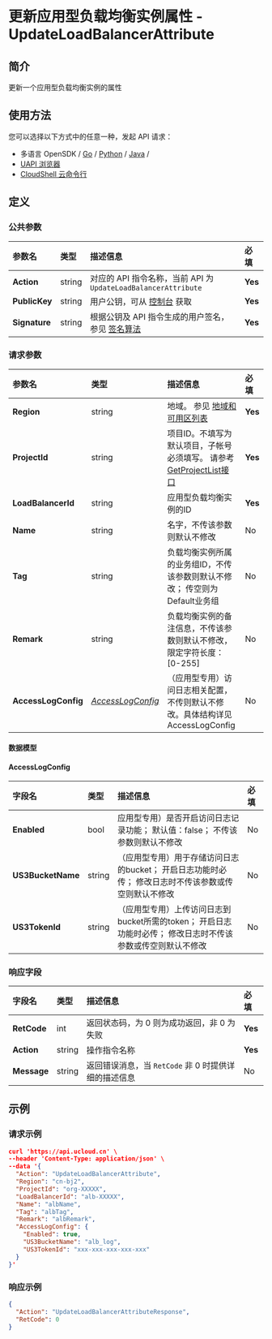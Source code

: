 # 更新应用型负载均衡实例属性 - UpdateLoadBalancerAttribute

## 简介

更新一个应用型负载均衡实例的属性






## 使用方法

您可以选择以下方式中的任意一种，发起 API 请求：
- 多语言 OpenSDK / [Go](https://github.com/ucloud/ucloud-sdk-go) / [Python](https://github.com/ucloud/ucloud-sdk-python3) / [Java](https://github.com/ucloud/ucloud-sdk-java) /
- [UAPI 浏览器](https://console.ucloud.cn/uapi/detail?id=UpdateLoadBalancerAttribute)
- [CloudShell 云命令行](https://shell.ucloud.cn/)


## 定义

### 公共参数

| 参数名 | 类型 | 描述信息 | 必填 |
|:---|:---|:---|:---|
| **Action**     | string  | 对应的 API 指令名称，当前 API 为 `UpdateLoadBalancerAttribute`                        | **Yes** |
| **PublicKey**  | string  | 用户公钥，可从 [控制台](https://console.ucloud.cn/uapi/apikey) 获取                                             | **Yes** |
| **Signature**  | string  | 根据公钥及 API 指令生成的用户签名，参见 [签名算法](api/summary/signature.md)  | **Yes** |

### 请求参数

| 参数名 | 类型 | 描述信息 | 必填 |
|:---|:---|:---|:---|
| **Region** | string | 地域。 参见 [地域和可用区列表](https://docs.ucloud.cn/api/summary/regionlist) |**Yes**|
| **ProjectId** | string | 项目ID。不填写为默认项目，子帐号必须填写。 请参考[GetProjectList接口](https://docs.ucloud.cn/api/summary/get_project_list) |**Yes**|
| **LoadBalancerId** | string | 应用型负载均衡实例的ID |**Yes**|
| **Name** | string | 名字，不传该参数则默认不修改 |No|
| **Tag** | string | 负载均衡实例所属的业务组ID，不传该参数则默认不修改； 传空则为Default业务组 |No|
| **Remark** | string | 负载均衡实例的备注信息，不传该参数则默认不修改，限定字符长度：[0-255] |No|
| **AccessLogConfig** | [*AccessLogConfig*](#AccessLogConfig) | （应用型专用）访问日志相关配置，不传则默认不修改。具体结构详见 AccessLogConfig |No|

#### 数据模型


#### AccessLogConfig

| 字段名 | 类型 | 描述信息 | 必填 |
|:---|:---|:---|:---|
| **Enabled** | bool | 应用型专用）是否开启访问日志记录功能； 默认值：false； 不传该参数则默认不修改 |No|
| **US3BucketName** | string | （应用型专用）用于存储访问日志的bucket； 开启日志功能时必传； 修改日志时不传该参数或传空则默认不修改 |No|
| **US3TokenId** | string | （应用型专用）上传访问日志到bucket所需的token； 开启日志功能时必传； 修改日志时不传该参数或传空则默认不修改 |No|

### 响应字段

| 字段名 | 类型 | 描述信息 | 必填 |
|:---|:---|:---|:---|
| **RetCode** | int | 返回状态码，为 0 则为成功返回，非 0 为失败 |**Yes**|
| **Action** | string | 操作指令名称 |**Yes**|
| **Message** | string | 返回错误消息，当 `RetCode` 非 0 时提供详细的描述信息 |No|




## 示例

### 请求示例
    
```json
curl 'https://api.ucloud.cn' \
--header 'Content-Type: application/json' \
--data '{
  "Action": "UpdateLoadBalancerAttribute",
  "Region": "cn-bj2",
  "ProjectId": "org-XXXXX",
  "LoadBalancerId": "alb-XXXXX",
  "Name": "albName",
  "Tag": "albTag",
  "Remark": "albRemark",
  "AccessLogConfig": {
    "Enabled": true,
    "US3BucketName": "alb_log",
    "US3TokenId": "xxx-xxx-xxx-xxx-xxx"
  }
}'
```

### 响应示例
    
```json
{
  "Action": "UpdateLoadBalancerAttributeResponse",
  "RetCode": 0
}
```





